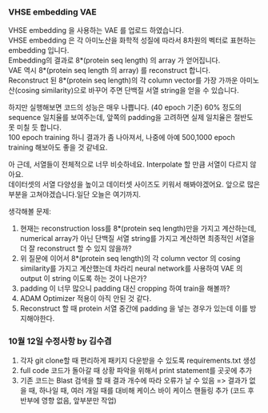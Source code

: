 ### VHSE embedding VAE
VHSE embedding 을 사용하는 VAE 를 업로드 하였습니다.   
VHSE embedding 은 각 아미노산을 화학적 성질에 따라서 8차원의 벡터로 표현하는 embedding 입니다.   
Embedding의 결과로 8*(protein seq length) 의 array 가 얻어집니다.   
VAE 역시 8*(protein seq length 의 array) 를 reconstruct 합니다.  
Reconstruct 된 8*(protein seq length)의 각 column vector를 가장 가까운 아미노산(cosing similarity)으로 바꾸어 주면 단백질 서열 string을 얻을 수 있습니다.   

하지만 실행해보면 코드의 성능은 매우 나쁩니다. (40 epoch 기준)
60% 정도의 sequence 일치율를 보여주는데, 앞쪽의 padding을 고려하면 실제 일치율은 절반도 못 미칠 듯 합니다.   
100 epoch training 하니 결과가 좀 나아져서, 나중에 아예 500,1000 epoch training 해보아도 좋을 것 같네요.

아 근데, 서열들이 전체적으로 너무 비슷하네요. 
Interpolate 할 만큼 서열이 다르지 않아요.  
데이터셋의 서열 다양성을 높이고 데이터셋 사이즈도 키워서 해봐야겠어요.
앞으로 많은 부분을 고쳐야겠습니다.일단 오늘은 여기까지.  

생각해볼 문제: 
1. 현재는 reconstruction loss를 8*(protein seq length)만을 가지고 계산하는데,
   numerical array가 아닌 단백질 서열 string를 가지고 계산하면 최종적인 서열을 더 잘 reconstruct 할 수 있지 않을까?
2. 위 질문에 이어서 8*(protein seq length)의 각 column vector 의 cosing similarity를 가지고 계산했는데 차라리 neural network를 사용하여 VAE 의 output 이 string 이도록 하는 것이 나은가? 
3. padding 이 너무 많으니 padding 대신 cropping 하여 train을 해볼까?
4. ADAM Optimizer  적용이 아직 안된 것 같다.
5. Reconstruct 할 때 protein 서열 중간에 padding 을 넣는 경우가 있는데 이를 방지해야한다. 


### 10월 12일 수정사항 by 김수겸 ###
1. 각자 git clone할 때 편리하게 패키지 다운받을 수 있도록 requirements.txt 생성
2. full code 코드가 돌아갈 때 상황 파악을 위해서 print statement를 곳곳에 추가
3. 기존 코드는 Blast 검색을 할 때 결과 개수에 따라 오류가 날 수 있음 => 결과가 없을 때, 하나일 때, 여러 개일 때를 대비해 케이스 바이 케이스 핸들링 추가 (코드 후반부에 영향 없음, 앞부분만 작업)